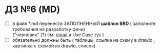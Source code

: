 # ДЗ №6 (MD)
- [ ] в файл *.md перенести ЗАПОЛНЕННЫЙ **шаблон BRD** ( заполните требования на разработку фичи)
<br> ("черновик" (?) см. [сюда](https://github.com/vnukov-vv/AlfaCampus-SA/blob/e76443e466370d09282d64e5915849f865e5606f/HW%20BASIC/HW_1.md) 
а Use Case [тут](https://github.com/vnukov-vv/AlfaCampus-SA/blob/main/HW%20BPMN/about.md)
)
- [ ] обязательно должны быть ( таблицы, ссылка на схему в drawio , картинка с схемой  из drawio, список)
